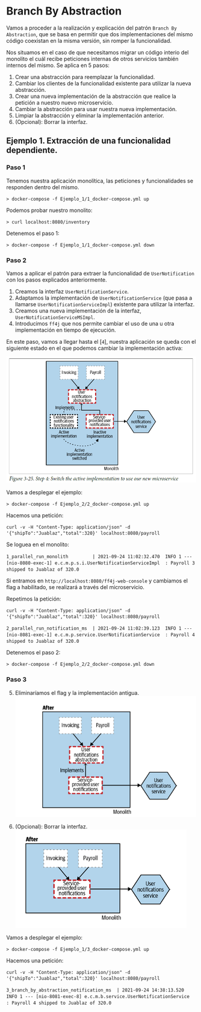 # Branch By Abstraction 

Vamos a proceder a la realización y explicación del patrón ``Branch By Abstraction``, que se basa en permitir que dos implementaciones del mismo código coexistan en la misma versión, sin romper la funcionalidad.

Nos situamos en el caso de que necesitamos migrar un código interio del monolito el cuál recibe peticiones internas de otros servicios también internos del mismo. Se aplica en 5 pasos:
1. Crear una abstracción para reemplazar la funcionalidad.
2. Cambiar los clientes de la funcionalidad existente para utilizar la nueva abstracción.
3. Crear una nueva implementación de la abstracción que realice la petición a nuestro nuevo microservicio.
4. Cambiar la abstracción para usar nuestra nueva implementación.
5. Limpiar la abstracción y eliminar la implementación anterior.
6. (Opcional): Borrar la interfaz.

## Ejemplo 1. Extracción de una funcionalidad dependiente.

### **Paso 1**
Tenemos nuestra aplicación monolítica, las peticiones y funcionalidades se responden dentro del mismo.
```
> docker-compose -f Ejemplo_1/1_docker-compose.yml up 
```

Podemos probar nuestro monolito:
```
> curl localhost:8080/inventory
```

Detenemos el paso 1:
```
> docker-compose -f Ejemplo_1/1_docker-compose.yml down
```

### **Paso 2**
Vamos a aplicar el patrón para extraer la funcionalidad de `UserNotification` con los pasos explicados anteriormente.

1. Creamos la interfaz `UserNotificationService`.
2. Adaptamos la implementación de `UserNotificationService` (que pasa a llamarse `UserNotificationServiceImpl`) existente para utilizar la interfaz.
3. Creamos una nueva implementación de la interfaz, `UserNotificationServiceMSImpl`.
4. Introducimos `ff4j` que nos permite cambiar el uso de una u otra implementación en tiempo de ejecución.

En este paso, vamos a llegar hasta el [``4``], nuestra aplicación se queda con el siguiente estado en el que podemos cambiar la implementación activa:

![alt text](3.25_branch_by_abstraction.png)

Vamos a desplegar el ejemplo:
```
> docker-compose -f Ejemplo_2/2_docker-compose.yml up 
```

Hacemos una petición:
```
curl -v -H "Content-Type: application/json" -d '{"shipTo":"Juablaz","total":320}' localhost:8080/payroll
```

Se loguea en el monolito:

``1_parallel_run_monolith         | 2021-09-24 11:02:32.470  INFO 1 --- [nio-8080-exec-1] e.c.m.p.s.i.UserNotificationServiceImpl  : Payroll 3 shipped to Juablaz of 320.0``

Si entramos en `http://localhost:8080/ff4j-web-console` y cambiamos el flag a habilitado, se realizará a través del microservicio.

Repetimos la petición:

```
curl -v -H "Content-Type: application/json" -d '{"shipTo":"Juablaz","total":320}' localhost:8080/payroll
```

``2_parallel_run_notification_ms  | 2021-09-24 11:02:39.123  INFO 1 --- [nio-8081-exec-1] e.c.m.p.service.UserNotificationService  : Payroll 4 shipped to Juablaz of 320.0``

Detenemos el paso 2:
```
> docker-compose -f Ejemplo_2/2_docker-compose.yml down
```


### **Paso 3**
5. Eliminaríamos el flag y la implementación antigua.
![alt text](3.27_branch_by_abstraction.png)

6. (Opcional): Borrar la interfaz.
![alt text](3.28_branch_by_abstraction.png)

Vamos a desplegar el ejemplo:
```
> docker-compose -f Ejemplo_1/3_docker-compose.yml up 
```

Hacemos una petición:
```
curl -v -H "Content-Type: application/json" -d '{"shipTo":"Juablaz","total":320}' localhost:8080/payroll
```

``3_branch_by_abstraction_notification_ms  | 2021-09-24 14:38:13.520  INFO 1 --- [nio-8081-exec-8] e.c.m.b.service.UserNotificationService  : Payroll 4 shipped to Juablaz of 320.0``